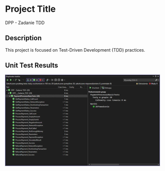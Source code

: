 # Project Title

DPP - Zadanie TDD

## Description

This project is focused on Test-Driven Development (TDD) practices.

## Unit Test Results

![Unit Test Results](result.png)
